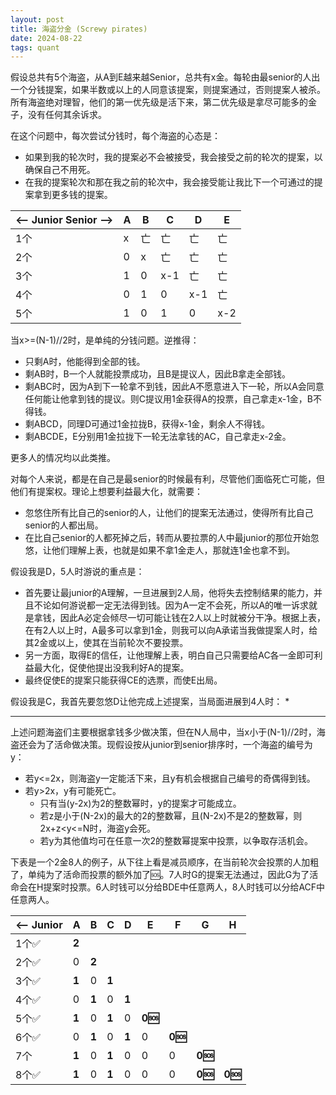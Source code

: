 ```yaml
---
layout: post
title: 海盗分金 (Screwy pirates)
date: 2024-08-22
tags: quant
---
```


假设总共有5个海盗，从A到E越来越Senior，总共有x金。每轮由最senior的人出一个分钱提案，如果半数或以上的人同意该提案，则提案通过，否则提案人被杀。所有海盗绝对理智，他们的第一优先级是活下来，第二优先级是拿尽可能多的金子，没有任何其余诉求。


在这个问题中，每次尝试分钱时，每个海盗的心态是：
* 如果到我的轮次时，我的提案必不会被接受，我会接受之前的轮次的提案，以确保自己不用死。
* 在我的提案轮次和那在我之前的轮次中，我会接受能让我比下一个可通过的提案拿到更多钱的提案。

| <-- Junior Senior -->  | A | B  | C   | D   | E   |
|------------------------|---|----|-----|-----|-----|
| 1个                    | x | 亡 | 亡  | 亡  | 亡  |
| 2个                    | 0 | x  | 亡  | 亡  | 亡  |
| 3个                    | 1 | 0  | x-1 | 亡  | 亡  |
| 4个                    | 0 | 1  | 0   | x-1 | 亡  |
| 5个                    | 1 | 0  | 1   | 0   | x-2 |

当x>=(N-1)//2时，是单纯的分钱问题。逆推得：
* 只剩A时，他能得到全部的钱。
* 剩AB时，B一个人就能投票成功，且B是提议人，因此B拿走全部钱。
* 剩ABC时，因为A到下一轮拿不到钱，因此A不愿意进入下一轮，所以A会同意任何能让他拿到钱的提议。则C提议用1金获得A的投票，自己拿走x-1金，B不得钱。
* 剩ABCD，同理D可通过1金拉拢B，获得x-1金，剩余人不得钱。
* 剩ABCDE，E分别用1金拉拢下一轮无法拿钱的AC，自己拿走x-2金。

更多人的情况均以此类推。

对每个人来说，都是在自己是最senior的时候最有利，尽管他们面临死亡可能，但他们有提案权。理论上想要利益最大化，就需要：
* 忽悠住所有比自己的senior的人，让他们的提案无法通过，使得所有比自己senior的人都出局。
* 在比自己senior的人都死掉之后，转而从要拉票的人中最junior的那位开始忽悠，让他们理解上表，也就是如果不拿1金走人，那就连1金也拿不到。

假设我是D，5人时游说的重点是：
* 首先要让最junior的A理解，一旦进展到2人局，他将失去控制结果的能力，并且不论如何游说都一定无法得到钱。因为A一定不会死，所以A的唯一诉求就是拿钱，因此A必定会倾尽一切可能让钱在2人以上时就被分干净。根据上表，在有2人以上时，A最多可以拿到1金，则我可以向A承诺当我做提案人时，给其2金或以上，使其在当前轮次不要投票。
* 另一方面，取得E的信任，让他理解上表，明白自己只需要给AC各一金即可利益最大化，促使他提出没我利好A的提案。
* 最终促使E的提案只能获得CE的选票，而使E出局。

假设我是C，我首先要忽悠D让他完成上述提案，当局面进展到4人时：
* 

- - - 

上述问题海盗们主要根据拿钱多少做决策，但在N人局中，当x小于(N-1)//2时，海盗还会为了活命做决策。现假设按从junior到senior排序时，一个海盗的编号为y：
* 若y<=2x，则海盗y一定能活下来，且y有机会根据自己编号的奇偶得到钱。
* 若y>2x，y有可能死亡。
   * 只有当(y-2x)为2的整数幂时，y的提案才可能成立。
   * 若z是小于(N-2x)的最大的2的整数幂，且(N-2x)不是2的整数幂，则2x+z<y<=N时，海盗y会死。
   * 若y为其他值均可在任意一次2的整数幂提案中投票，以争取存活机会。

下表是一个2金8人的例子，从下往上看是减员顺序，在当前轮次会投票的人加粗了，单纯为了活命而投票的额外加了🆘。7人时G的提案无法通过，因此G为了活命会在H提案时投票。6人时钱可以分给BDE中任意两人，8人时钱可以分给ACF中任意两人。

| <-- Junior | A     | B     | C     | D     | E       | F       | G       | H       |
|------------|-------|-------|-------|-------|---------|---------|---------|---------|
| 1个✅       | **2** |       |       |       |         |         |         |         |
| 2个✅       | 0     | **2** |       |       |         |         |         |         |
| 3个✅       | **1** | 0     | **1** |       |         |         |         |         |
| 4个✅       | 0     | **1** | 0     | **1** |         |         |         |         |
| 5个✅       | **1** | 0     | **1** | 0     | **0🆘** |         |         |         |
| 6个✅       | 0     | **1** | 0     | **1** | 0       | **0🆘** |         |         |
| 7个         | **1** | 0     | **1** | 0     | 0       | 0       | **0🆘** |         |
| 8个✅       | **1** | 0     | **1** | 0     | 0       | 0       | **0🆘** | **0🆘** |